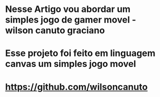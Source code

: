 # Nesse Artigo vou abordar um simples jogo de gamer movel - wilson canuto graciano

# Esse projeto foi feito em linguagem canvas um simples jogo movel



# https://github.com/wilsoncanuto


